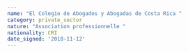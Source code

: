 ```yaml
---
name: "El Colegio de Abogados y Abogadas de Costa Rica "
category: private_sector
nature: "Association professionnelle "
nationality: CRI
date_signed: '2018-11-12'
---
```

    